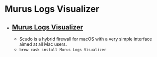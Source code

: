 # Murus Logs Visualizer
- [Murus Logs Visualizer](https://www.murusfirewall.com/)
  - 
  - Scudo is a hybrid firewall for macOS with a very simple interface aimed at all Mac users.
  - `brew cask install Murus Logs Visualizer`
